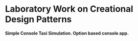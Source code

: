 # Laboratory Work on Creational Design Patterns 

#### Simple Console Taxi Simulation. Option based console app.
